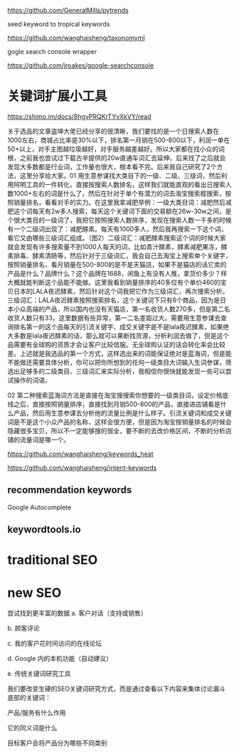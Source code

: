 https://github.com/GeneralMills/pytrends


seed keyword to tropical keywords


https://github.com/wanghaisheng/taxonomyml



gogle search console wrapper

https://github.com/jroakes/google-searchconsole



#  关键词扩展小工具



https://shimo.im/docs/8hgyPRQKrTYvXkVY/read

关于选品的文章盗坤大佬已经分享的很清晰，我们要找的是一个日搜索人数在1000左右，商城占比率是30%以下，排名第一月销在500-800以下，利润一单在50+以上，对手主图越垃圾越好，对手服务越差越好。所以大家都在找小众的词根，之前我也尝试过下载古辛提供的20w直通车词汇去延伸，后来找了之后就会发现大多数都是行业词，工作量也很大，根本看不完。后来我自己研究了2个方法，这里分享给大家。01 用生意参谋找大类目下的一级、二级、三级词，然后利用阿明工具的一件转化，直接按搜索人数排名，这样我们就能直观的看出日搜索人数1000+左右的词是什么了，然后在针对于单个有潜力的词去淘宝搜索框搜索，按照销量排名，看看对手的实力。在这里我拿减肥举例：一级大类目词：减肥然后减肥这个词每天有2w多人搜索，每天这个关键词下面的交易额在26w-30w之间，是个很大类目的一级词了，我把它按照搜索人数排序，发现在搜索人数一千多的时候有一个二级词出现了：减肥酵素。每天有1000多人，然后我再搜索一下这个词，看它又由哪些三级词汇组成。（图2）二级词汇：减肥酵素搜索这个词的时候大家就会发现有许多搜索量不到1000人每天的词，比如青汁酵素，酵素减肥果冻，酵素排毒、酵素清肠等，然后针对于三级词汇，我会自己去淘宝上搜索单个关键字，按照销量排名，看月销量在500-800的是不是天猫店，如果不是猫店的话它卖的产品是什么？品牌什么？这个品牌在1688，闲鱼上有没有人推，拿货价多少？样大概就能判断这个品能不能做。这里我看到销量排序的40多位有个单价460的宝贝日本的LALA夜迟酵素，然后针对这个词我把它作为三级词汇，再次搜索分析。三级词汇：LALA夜迟酵素按照搜索排名，这个关键词下只有6个商品，因为是日本小众高端的产品，所以国内也没有天猫店，第一名收货人数270多，但是第二名收货人数只有33，这里数据有些异常，第一二名差距过大。需要用生意参谋去查询排名第一的这个品每天的引流关键字、成交关键字是不是lala夜迟酵素，如果绝大多数是lala夜迟酵素的话，那么就可以果断找货源，分析利润去做了，但是这个品需要有全球购的资质才会让客户比较信服。无全球购认证的话会转化率会比较差。上述就是我选品的第一个方式，这样选出来的词能保证绝对是蓝海词，但是能不能做还需要具体分析，你可以把你所想到的任何一级类目大词输入生词参谋，筛选出足够多的二级类目、三级词汇来实际分析，我相信你很快就能发现一些可以尝试操作的词语。


02 第二种搜索蓝海词方法是直接在淘宝搜搜索你想要的一级类目词，设定价格底线之后，直接按照销量排序，直接找到月销500-800的产品，直接进店铺看是什么产品，然后用生意参谋去分析他的流量比例是什么样子。引流关键词和成交关键词是不是这个小众产品的名称，这样会很方便，但是因为淘宝按销量排名的时候会隐藏很多宝贝，所以不一定能够搜的很全，要不断的去改价格区间，不断的分析店铺的流量词是哪一个。



https://github.com/wanghaisheng/keywords_heat

https://github.com/wanghaisheng/intent-keywords


## recommendation keywords

 Google Autocomplete 
 
## keywordtools.io


# traditional SEO 

# new SEO

尝试找到更丰富的数据
a. 客户对话（支持或销售）

b. 顾客评论

c. 我的客户花时间访问的在线论坛

d. Google 内的本机功能（自动建议）

e. 传统关键词研究工具

我们要改变生硬的SEO关键词研究方式，而是通过查看以下内容来集体讨论漏斗底部的关键词：

产品/服务有什么作用

它的同义词是什么

目标客户会将产品分为哪些不同类别




